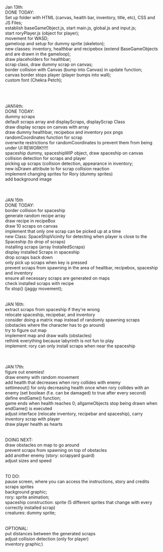 Jan 13th:\
DONE TODAY:\
Set up folder with HTML (canvas, health bar, inventory, title, etc), CSS and JS Files;\
establish baseGameObject.js, start main.js, global.js and input.js;\
start roryPlayer.js (object for player);\
movement for WASD;\
gameloop and setup for dummy sprite (skeleton);\
new classes: inventory, healthbar and recipebox (extend BaseGameObjects and are drawn in the gameloop);\
draw placeholders for healthbar;\
scrap class, draw dummy scrap on canvas;\
border collision with Canvas (bump into Canvas) in update function;\
canvas border stops player (player bumps into wall);\
custom font (Chekra Petch);\
\
\
\
\
JAN14th:\
DONE TODAY: \
dummy scraps\
default scraps array and displayScraps, displayScrap Class\
draw display scraps on canvas with array\
draw dummy healthbar, recipebox and inventory pox pngs\
randomCoordinates function for scrap\
overwrite restrictions for randomCoordinates to prevent them from being under UI    REWORK!!!!!\
spaceship dummy, spaceshipWIP object, draw spaceship on canvas\
collision detection for scraps and player\
picking up scraps (collision detection, appearance in inventory;\
new isDrawn attribute to for scrap collision reaction\
implement changing sprites for Rory (dummy sprites)\
add background image\
\
\
\
JAN 15th\
DONE TODAY:\
border collision for spaceship\
generate random recipe array\
draw recipe in recipeBox\
draw 10 scraps on canvas\
implement that only one scrap can be picked up at a time\
new Class: SpaceShipVicinity for detecting when player is close to the Spaceship (to drop of scraps)\
installing scraps (array InstalledScraps)\
display installed Scraps in spaceship\
drop scraps back down\
only pick up scraps when key is pressed\
prevent scraps from spawning in the area of healtbar, recipebox, spaceship and inventory\
ensure all necessary scraps are generated on maps\
check installed scraps with recipe\
fix stop() (jaggy movement);\
\
\
JAN 16th:\
extract scraps from spaceship if they're wrong\
relocate spaceship, recipebar, and inventory\
consider doing a matrix map instead of randomly spawning scraps (obstacles where the character has to go around)\
try to figure out map\
implement map and draw walls (obstacles)\
rethink everything because labyrinth is not fun to play\
implement: rory can only install scraps when near the spaceship\
\
\
\
JAN 17th:\
figure out enemies!\
draw enemy with random movement\
add health that decreases when rory collides with enemy\
settimeout() for only decreasing health once when rory collides with an enemy (set boolean (f.e. can be damaged) to true after every second)\
define endGame() function;\
game ends when health reaches 0; allgameObjects stop being drawn when endGame() is executed\
adjust interface (relocate inventory, recipebar and spaceship), carry inventory scrap with player\
draw player health as hearts\
\
\
DOING NEXT:\
draw obstacles on map to go around\
prevent scraps from spawning on top of obstacles\
add another enemy (story: scrapyard guard)\
adjust sizes and speed\
\
\
TO DO:\
pause screen, where you can access the instructions, story and credits\
scraps sprites\
background graphic;\
rory: sprite animation;\
spaceship construction: sprite (5 different sprites that change with every correctly installed scrap)\
creatures: dummy sprite;\
\
\
OPTIONAL:\
put distances between the generated scraps\
adjust collision detection (only for player)\
inventory graphic;\


